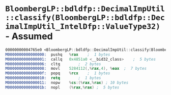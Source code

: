 # `BloombergLP::bdldfp::DecimalImpUtil::classify(BloombergLP::bdldfp::DecimalImpUtil_IntelDfp::ValueType32)` - Assumed

```nasm
00000000004765e0 <BloombergLP::bdldfp::DecimalImpUtil::classify(BloombergLP::bdldfp::DecimalImpUtil_IntelDfp::ValueType32)>:
M0000000000000000:	pushq	%rax	;  1 bytes
M0000000000000001:	callq	0x4851a0 <__bid32_class>	;  5 bytes
M0000000000000006:	cltq		;  2 bytes
M0000000000000008:	movl	5284112(,%rax,4), %eax	;  7 bytes
M000000000000000f:	popq	%rcx	;  1 bytes
M0000000000000010:	retq		;  1 bytes
M0000000000000011:	nopw	%cs:(%rax,%rax)	; 10 bytes
M000000000000001b:	nopl	(%rax,%rax)	;  5 bytes
```
